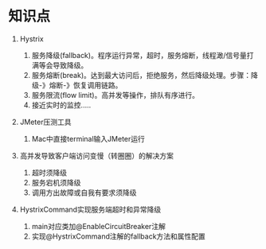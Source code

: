 # 知识点
1. Hystrix
    1. 服务降级(fallback)。程序运行异常，超时，服务熔断，线程澉/信号量打满等会导致降级。
    1. 服务熔断(break)。达到最大访问后，拒绝服务，然后降级处理。步骤：降级-》熔断-》恢复调用链路。
    1. 服务限流(flow limit)。高并发等操作，排队有序进行。
    1. 接近实时的监控.....
  
1. JMeter压测工具
    1. Mac中直接terminal输入JMeter运行
 
1. 高并发导致客户端访问变慢（转圈圈）的解决方案
    1. 超时须降级
    1. 服务宕机须降级
    1. 调用方出故障或自我有要求须降级
    
1. HystrixCommand实现服务端超时和异常降级
    1. main对应类加@EnableCircuitBreaker注解
    2. 实现@HystrixCommand注解的fallback方法和属性配置

